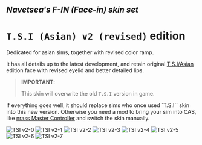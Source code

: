 ## _Navetsea's F-IN (Face-in) skin set_
# `T.S.I (Asian) v2 (revised)` edition

Dedicated for asian sims, together with revised color ramp.

It has all details up to the latest development, and retain original [T.S.I/Asian](/mods/05%20T.S.I%20(Asian)) edition face with revised eyelid and better detailed lips.

> **IMPORTANT**:
> 
> This skin will overwrite the old `T.S.I` version in game.

If everything goes well, it should replace sims who once used `T.S.I`` skin into this new version. Otherwise you need a mod to bring your sim into CAS, like [nrass Master Controller](https://www.nraas.net/community/MasterController) and switch the skin manually.

![TSI v2-0](/_PREVIEW/14%20T.S.I%20(Asian)%20v2%20(revised)-0.jpg)
![TSI v2-1](/_PREVIEW/14%20T.S.I%20(Asian)%20v2%20(revised)-1.jpg)
![TSI v2-2](/_PREVIEW/14%20T.S.I%20(Asian)%20v2%20(revised)-2.jpg)
![TSI v2-3](/_PREVIEW/14%20T.S.I%20(Asian)%20v2%20(revised)-3.jpg)
![TSI v2-4](/_PREVIEW/14%20T.S.I%20(Asian)%20v2%20(revised)-4.jpg)
![TSI v2-5](/_PREVIEW/14%20T.S.I%20(Asian)%20v2%20(revised)-5.jpg)
![TSI v2-6](/_PREVIEW/14%20T.S.I%20(Asian)%20v2%20(revised)-6.jpg)
![TSI v2-7](/_PREVIEW/14%20T.S.I%20(Asian)%20v2%20(revised)-7.jpg)
